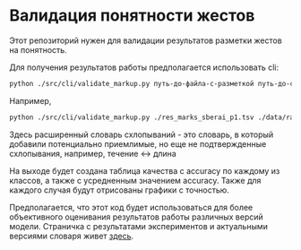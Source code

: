 Валидация понятности жестов
==============================

Этот репозиторий нужен для валидации результатов разметки жестов на понятность.

Для получения результатов работы предполагается использовать cli:

```bash
python ./src/cli/validate_markup.py путь-до-файла-с-разметкой путь-до-словаря-схлопываний путь-до-расширенного-словаря-схлопываний минимальное-значение-для-близости
```

Например, 

```bash
python ./src/cli/validate_markup.py ./res_marks_sberai_p1.tsv ./data/raw/clap_rules/clap_rules.json ./data/raw/clap_rules/clap_rules_extended.json 0.7
```

Здесь расширенный словарь схлопываний - это словарь, в который добавили потенциально приемлимые, но еще не подтвержденные схлопывания, например, течение <-> длина

На выходе будет создана таблица качества с accuracy по каждому из классов, а также с усредненным значением accuracy. Также для каждого случая будут отрисованы графики с точностью.

Предполагается, что этот код будет использоваться для более объективного оценивания результатов работы различных версий модели. Страничка с результатами экспериментов и актуальными версиями словаря живет [здесь](https://www.notion.so/maximazzik/5ded383160a043b1881a84e8d31adfa8).
